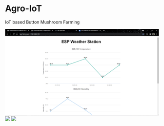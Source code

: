 # Agro-IoT
IoT based Button Mushroom Farming

![](https://github.com/GitHopperX/Cost-Effective-IoT-based-Autonomous-Mushroom-Farming/blob/main/weather_station1.png)
![](https://github.com/GitHopperX/Agro-IoT/blob/hasib/Web_plugin/20210531_222314.jpg)
![](https://github.com/GitHopperX/Agro-IoT/blob/hasib/Web_plugin/IDE2.png)
